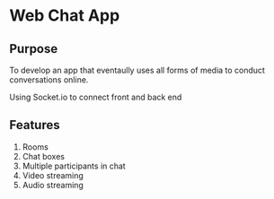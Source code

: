 # Web Chat App

## Purpose
To develop an app that eventaully uses all forms of media to conduct conversations online.

Using Socket.io to connect front and back end

## Features
1. Rooms
2. Chat boxes
3. Multiple participants in chat
4. Video streaming
5. Audio streaming
   